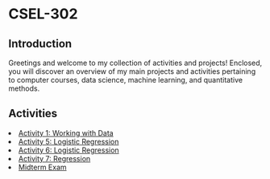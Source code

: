 # CSEL-302

## Introduction
Greetings and welcome to my collection of activities and projects! Enclosed, you will discover an overview of my main projects and activities pertaining to computer courses, data science, machine learning, and quantitative methods.

## Activities
<li><a  target="_blank"  href="https://colab.research.google.com/drive/1V5aOrnTIfdFL5X-Av5NSKfb3qu-CLDHx?usp=sharing">Activity 1: Working with Data</a></li>

<li><a  target="_blank"  href="https://colab.research.google.com/drive/1XMzwpIvuIem8QrHoHTpU-d8R_v2fshmA?usp=sharing">Activity 5: Logistic Regression</a></li>

<li><a  target="_blank"  href="https://colab.research.google.com/drive/1WnWTAzRaWMTN_yPp53wmqMlUR_nG-mZk?usp=sharing">Activity 6: Logistic Regression</a></li>

<li><a  target="_blank"  href="https://colab.research.google.com/drive/1WnWTAzRaWMTN_yPp53wmqMlUR_nG-mZk?usp=sharing">Activity 7: Regression</a></li>

<li><a  target="_blank"  href="https://colab.research.google.com/drive/1EOqPctQV8G0a7f8nmncb6i6FO66xRNwV?usp=sharing">Midterm Exam</a></li>
